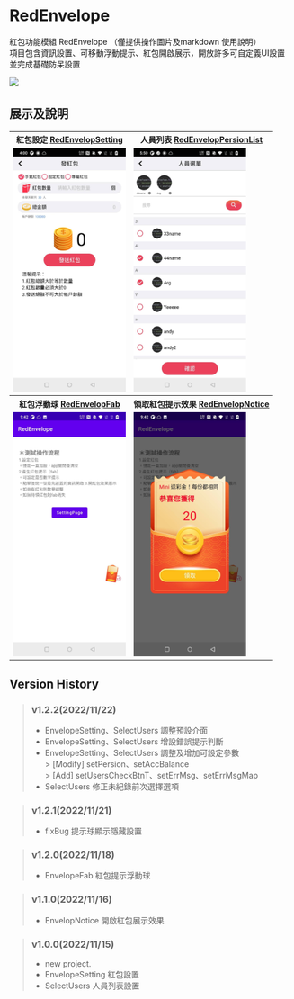 # RedEnvelope

紅包功能模組 RedEnvelope （僅提供操作圖片及markdown 使用說明）<br>
項目包含資訊設置、可移動浮動提示、紅包開啟展示，開放許多可自定義UI設置並完成基礎防呆設置<br>

<img src="./screenshots/redEnvelope.gif" height="500">

## 展示及說明

<table>
    <tr>
        <th>紅包設定 <a href="./RedEnvelopSetting.md">RedEnvelopSetting</a></th>
        <th>人員列表 <a href="./RedEnvelopSetting.md">RedEnvelopPersionList</a></th>
    </tr>
    <tr>
        <td><img src="./screenshots/sample-EnvelopSetting1.jpg" width="200"></td>
        <td><img src="./screenshots/sample-EnvelopSetting4.jpg" width="200"></td>
    </tr>
    <tr>
        <th>紅包浮動球 <a href="./RedEnvelopFab.md">RedEnvelopFab</a></th>
        <th>領取紅包提示效果 <a href="./RedEnvelopNotice.md">RedEnvelopNotice</a></th>
    </tr>
    <tr>
        <td><img src="./screenshots/sample-EnvelopFab.jpg" width="200"></td>
        <td><img src="./screenshots/sample-EnvelopNotice.jpg" width="200"></td>
    </tr>
</table>

## Version History

> ### v1.2.2(2022/11/22)
> - EnvelopeSetting、SelectUsers 調整預設介面
> - EnvelopeSetting、SelectUsers 增設錯誤提示判斷
> - EnvelopeSetting、SelectUsers 調整及增加可設定參數<br>
    > [Modify] setPersion、setAccBalance<br>
    > [Add] setUsersCheckBtnT、setErrMsg、setErrMsgMap
> - SelectUsers 修正未紀錄前次選擇選項

> ### v1.2.1(2022/11/21)
> - fixBug 提示球顯示隱藏設置

> ### v1.2.0(2022/11/18)
> - EnvelopeFab 紅包提示浮動球

> ### v1.1.0(2022/11/16)
> - EnvelopNotice 開啟紅包展示效果

> ### v1.0.0(2022/11/15)
> - new project.
> - EnvelopeSetting 紅包設置
> - SelectUsers 人員列表設置

